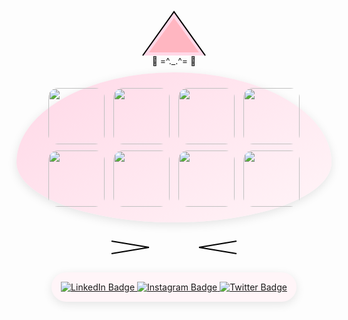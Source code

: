 <div id="header" align="center">
  <!-- Cat ears at the top -->
  <svg width="400" height="100" viewBox="0 0 400 100" style="margin-bottom: -20px;">
    <path d="M150 90 L200 20 L250 90" fill="#ffd8e7" stroke="#000" stroke-width="2"/>
    <path d="M160 85 L200 30 L240 85" fill="#ffb6c1"/>
  </svg>

  <!-- Paw print divider -->
  <div style="margin: 10px 0;">
    🐾 =^._.^= 🐾
  </div>

  <!-- Cat GIFs in a cat-shaped container -->
  <div style="
    max-width: 800px;
    padding: 20px;
    border-radius: 50% 50% 50% 50% / 60% 60% 40% 40%;
    background: linear-gradient(145deg, #ffd8e7, #fff5f8);
    box-shadow: 0 4px 15px rgba(0,0,0,0.1);
    margin: 0 auto;
  ">
    <div>
      <img src="https://i.giphy.com/media/v1.Y2lkPTc5MGI3NjExa2c4YTBjbHNhNzQxdWt3NzlsMzFnYW10ODBydjVtaXppeW9ldHJ6diZlcD12MV9pbnRlcm5hbF9naWZfYnlfaWQmY3Q9Zw/7NoNw4pMNTvgc/giphy.gif" height="90" width="90" style="border-radius: 15px; margin: 5px;"/>
      <img src="https://media1.giphy.com/media/v1.Y2lkPTc5MGI3NjExejJ2MmdvdmQ1YTQ2cWtjd3N4NzFsMXBmbTJpaG0zYjFqeHZma2p2eCZlcD12MV9pbnRlcm5hbF9naWZfYnlfaWQmY3Q9Zw/3oKIPnAiaMCws8nOsE/giphy.gif" height="90" width="90" style="border-radius: 15px; margin: 5px;"/>
      <img src="https://media.giphy.com/media/6vj5quVNRhoQw/giphy.gif?cid=790b76113khnqos4smt0greilw4j6ianxi3jggeqiynfj4nw&ep=v1_gifs_search&rid=giphy.gif&ct=g" height="90" width="90" style="border-radius: 15px; margin: 5px;"/>
      <img src="https://media.giphy.com/media/905GG7MjDw61q/giphy.gif?cid=790b76113khnqos4smt0greilw4j6ianxi3jggeqiynfj4nw&ep=v1_gifs_search&rid=giphy.gif&ct=g" height="90" width="90" style="border-radius: 15px; margin: 5px;"/>
    </div>
    <div>
      <img src="https://media3.giphy.com/media/v1.Y2lkPTc5MGI3NjExb2U1dnlyaWtkZTk1cThlejBvM2JicXNlY2kxNWh2cXBtbzRpNTA2aiZlcD12MV9pbnRlcm5hbF9naWZfYnlfaWQmY3Q9Zw/FcqKy4Kj7XOK0hCW4g/giphy.gif" height="90" width="90" style="border-radius: 15px; margin: 5px;"/>
      <img src="https://media.giphy.com/media/MQnmKbh8A9n9kT4Ua5/giphy.gif?cid=ecf05e476gq3004uxp50ix9lxcse595ydp40s0b2p512bbur&ep=v1_gifs_search&rid=giphy.gif&ct=g" height="90" width="90" style="border-radius: 15px; margin: 5px;"/>
      <img src="https://media2.giphy.com/media/v1.Y2lkPTc5MGI3NjExbHlneWIyOXl6dnVycmJvZXdkbHoxMGQzYjV5azF4Z2Z2NHdtaXlhbiZlcD12MV9pbnRlcm5hbF9naWZfYnlfaWQmY3Q9Zw/n2VBomYiGDtXq/giphy.gif" height="90" width="90" style="border-radius: 15px; margin: 5px;"/>
      <img src="https://media.giphy.com/media/gIkkXOHdR5QkgBsFGH/giphy.gif?cid=790b76113khnqos4smt0greilw4j6ianxi3jggeqiynfj4nw&ep=v1_gifs_search&rid=giphy.gif&ct=g" height="90" width="90" style="border-radius: 15px; margin: 5px;"/>
    </div>
  </div>

  <!-- Whiskers -->
  <div style="margin: 20px 0;">
    <svg width="400" height="40" viewBox="0 0 400 40">
      <path d="M160 20 L100 10" stroke="#000" stroke-width="2"/>
      <path d="M160 20 L100 30" stroke="#000" stroke-width="2"/>
      <path d="M240 20 L300 10" stroke="#000" stroke-width="2"/>
      <path d="M240 20 L300 30" stroke="#000" stroke-width="2"/>
    </svg>
  </div>

  <!-- Social badges in a paw-print style container -->
  <div id="badges" style="
    background: #fff5f8;
    border-radius: 30px;
    padding: 15px;
    box-shadow: 0 4px 15px rgba(0,0,0,0.1);
    display: inline-block;
  ">
    <a href="https://www.linkedin.com/in/ariyo-ahumuza/">
      <img src="https://img.shields.io/badge/LinkedIn-blue?style=for-the-badge&logo=linkedin&logoColor=white" alt="LinkedIn Badge"/>
    </a>
    <a href="https://www.instagram.com/mr.ariyo/">
      <img src="https://img.shields.io/badge/Instagram-pink?style=for-the-badge&logo=instagram&logoColor=white" alt="Instagram Badge"/>
    </a>
    <a href="https://twitter.com/ariyo_exe">
      <img src="https://img.shields.io/badge/Twitter-blue?style=for-the-badge&logo=twitter&logoColor=white" alt="Twitter Badge"/>
    </a>
  </div>
</div>
